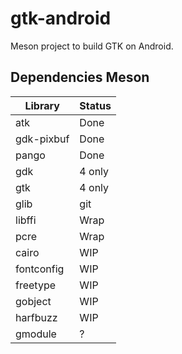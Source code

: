 # gtk-android
Meson project to build GTK on Android.

## Dependencies Meson
| Library | Status |
|-|-|
| atk | Done |
| gdk-pixbuf | Done |
| pango | Done |
| gdk | 4 only |
| gtk | 4 only |
| glib | git |
| libffi | Wrap |
| pcre | Wrap |
| cairo | WIP |
| fontconfig | WIP |
| freetype | WIP |
| gobject | WIP |
| harfbuzz | WIP |
| gmodule | ? |
